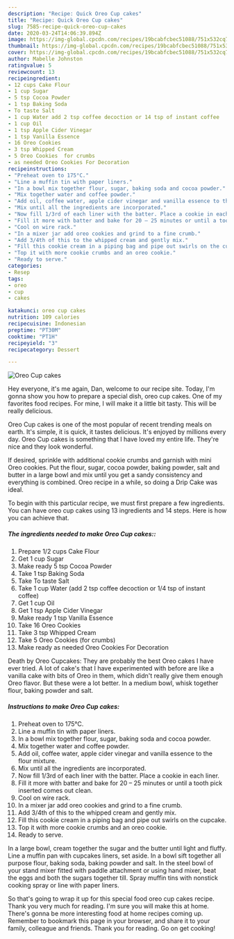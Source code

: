 ```yaml
---
description: "Recipe: Quick Oreo Cup cakes"
title: "Recipe: Quick Oreo Cup cakes"
slug: 7585-recipe-quick-oreo-cup-cakes
date: 2020-03-24T14:06:39.894Z
image: https://img-global.cpcdn.com/recipes/19bcabfcbec51088/751x532cq70/oreo-cup-cakes-recipe-main-photo.jpg
thumbnail: https://img-global.cpcdn.com/recipes/19bcabfcbec51088/751x532cq70/oreo-cup-cakes-recipe-main-photo.jpg
cover: https://img-global.cpcdn.com/recipes/19bcabfcbec51088/751x532cq70/oreo-cup-cakes-recipe-main-photo.jpg
author: Mabelle Johnston
ratingvalue: 5
reviewcount: 13
recipeingredient:
- 12 cups Cake Flour
- 1 cup Sugar
- 5 tsp Cocoa Powder
- 1 tsp Baking Soda
- To taste Salt
- 1 cup Water add 2 tsp coffee decoction or 14 tsp of instant coffee
- 1 cup Oil
- 1 tsp Apple Cider Vinegar
- 1 tsp Vanilla Essence
- 16 Oreo Cookies
- 3 tsp Whipped Cream
- 5 Oreo Cookies  for crumbs
- as needed Oreo Cookies For Decoration
recipeinstructions:
- "Preheat oven to 175°C."
- "Line a muffin tin with paper liners."
- "In a bowl mix together flour, sugar, baking soda and cocoa powder."
- "Mix together water and coffee powder."
- "Add oil, coffee water, apple cider vinegar and vanilla essence to the flour mixture."
- "Mix until all the ingredients are incorporated."
- "Now fill 1/3rd of each liner with the batter. Place a cookie in each liner."
- "Fill it more with batter and bake for 20 – 25 minutes or until a tooth pick inserted comes out clean."
- "Cool on wire rack."
- "In a mixer jar add oreo cookies and grind to a fine crumb."
- "Add 3/4th of this to the whipped cream and gently mix."
- "Fill this cookie cream in a piping bag and pipe out swirls on the cupcake."
- "Top it with more cookie crumbs and an oreo cookie."
- "Ready to serve."
categories:
- Resep
tags:
- oreo
- cup
- cakes

katakunci: oreo cup cakes
nutrition: 109 calories
recipecuisine: Indonesian
preptime: "PT30M"
cooktime: "PT1H"
recipeyield: "3"
recipecategory: Dessert

---
```



![Oreo Cup cakes](https://img-global.cpcdn.com/recipes/19bcabfcbec51088/751x532cq70/oreo-cup-cakes-recipe-main-photo.jpg)

Hey everyone, it's me again, Dan, welcome to our recipe site. Today, I'm gonna show you how to prepare a special dish, oreo cup cakes. One of my favorites food recipes. For mine, I will make it a little bit tasty. This will be really delicious.

Oreo Cup cakes is one of the most popular of recent trending meals on earth. It's simple, it is quick, it tastes delicious. It's enjoyed by millions every day. Oreo Cup cakes is something that I have loved my entire life. They're nice and they look wonderful.

If desired, sprinkle with additional cookie crumbs and garnish with mini Oreo cookies. Put the flour, sugar, cocoa powder, baking powder, salt and butter in a large bowl and mix until you get a sandy consistency and everything is combined. Oreo recipe in a while, so doing a Drip Cake was ideal.


To begin with this particular recipe, we must first prepare a few ingredients. You can have oreo cup cakes using 13 ingredients and 14 steps. Here is how you can achieve that.

##### The ingredients needed to make Oreo Cup cakes::

1. Prepare 1/2 cups Cake Flour
1. Get 1 cup Sugar
1. Make ready 5 tsp Cocoa Powder
1. Take 1 tsp Baking Soda
1. Take To taste Salt
1. Take 1 cup Water (add 2 tsp coffee decoction or 1/4 tsp of instant coffee)
1. Get 1 cup Oil
1. Get 1 tsp Apple Cider Vinegar
1. Make ready 1 tsp Vanilla Essence
1. Take 16 Oreo Cookies
1. Take 3 tsp Whipped Cream
1. Take 5 Oreo Cookies  (for crumbs)
1. Make ready as needed Oreo Cookies For Decoration


Death by Oreo Cupcakes: They are probably the best Oreo cakes I have ever tried. A lot of cake&#39;s that I have experimented with before are like a vanilla cake with bits of Oreo in them, which didn&#39;t really give them enough Oreo flavor. But these were a lot better. In a medium bowl, whisk together flour, baking powder and salt. 

##### Instructions to make Oreo Cup cakes:

1. Preheat oven to 175°C.
1. Line a muffin tin with paper liners.
1. In a bowl mix together flour, sugar, baking soda and cocoa powder.
1. Mix together water and coffee powder.
1. Add oil, coffee water, apple cider vinegar and vanilla essence to the flour mixture.
1. Mix until all the ingredients are incorporated.
1. Now fill 1/3rd of each liner with the batter. Place a cookie in each liner.
1. Fill it more with batter and bake for 20 – 25 minutes or until a tooth pick inserted comes out clean.
1. Cool on wire rack.
1. In a mixer jar add oreo cookies and grind to a fine crumb.
1. Add 3/4th of this to the whipped cream and gently mix.
1. Fill this cookie cream in a piping bag and pipe out swirls on the cupcake.
1. Top it with more cookie crumbs and an oreo cookie.
1. Ready to serve.


In a large bowl, cream together the sugar and the butter until light and fluffy. Line a muffin pan with cupcakes liners, set aside. In a bowl sift together all purpose flour, baking soda, baking powder and salt. In the steel bowl of your stand mixer fitted with paddle attachment or using hand mixer, beat the eggs and both the sugars together till. Spray muffin tins with nonstick cooking spray or line with paper liners. 

So that's going to wrap it up for this special food oreo cup cakes recipe. Thank you very much for reading. I'm sure you will make this at home. There's gonna be more interesting food at home recipes coming up. Remember to bookmark this page in your browser, and share it to your family, colleague and friends. Thank you for reading. Go on get cooking!

